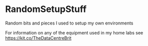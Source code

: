 # RandomSetupStuff
Random bits and pieces I used to setup my own environments

For information on any of the equipment used in my home labs see https://kit.co/TheDataCentreBrit
